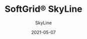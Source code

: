 ---
title: "SoftGrid® SkyLine"
image_primary: "img/Arktura-SoftGrid-Skyline-50-Days-Street-Stamford-CT_Web_1.jpg"
image_secondary: "img/Arktura-SoftGrid-Skyline-Ceiling-Feature-Image-v1.png"
description: "SkyLine%u2019s%20acoustic%20ceiling%20modules%20were%20designed%20to%20look%20like%20an%20inverted%20skyline%2C%20as%20if%20a%20city%20lived%20on%20your%20ceiling.%20For%20a%20more%20dramatic%20look%2C%20the%20modules%20can%20be%20connected%20together%20to%20create%20a%20continuous%2C%20uninterrupted%20field%20of%20cityscape%20or%20can%20be%20shortened%20into%20smaller%20city%20blocks.%20And%20to%20avoid%20the%20loud%20city%20noise%2C%20SkyLine%20is%20made%20from%20our%20Soft%20Sound%AE%20material%2C%20so%20you%20get%20acoustic%20comfort.%20And%20now%2C%A0for%20larger%20jobs%2C%A0with%20the%20addition%20of%A0SoftGrid%AE%20Max%20options%2C%A0you%20can%20do%20it%20all%20while%A0maximizing%20value%A0and%A0minimizing%20the%20impact%20on%20the%20environment."
designer: "Arktura"
tags: 
  - "Acoustic"
  - "Ceiling Baffles"
subtitle: "SkyLine"
href: "https://arktura.com/product/softgrid-skyline/"
category: "Acoustic"
manufacturer: "Arktura"
slug: "/manufacturers/arktura/acoustic/arktura-soft-grid-sky-line"
date: "2021-05-07"
---